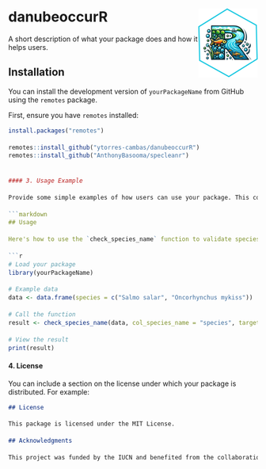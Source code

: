 

<!-- badges: start -->
<!-- badges: end -->

# danubeoccurR <img src="man/figures/logo.png" align="right" height="139" alt="" />

A short description of what your package does and how it helps users.

## Installation

You can install the development version of `yourPackageName` from GitHub using the `remotes` package.

First, ensure you have `remotes` installed:

```r
install.packages("remotes")

remotes::install_github("ytorres-cambas/danubeoccurR")
remotes::install_github("AnthonyBasooma/specleanr")


#### 3. Usage Example

Provide some simple examples of how users can use your package. This could include how to check species names using the function you developed:

```markdown
## Usage

Here's how to use the `check_species_name` function to validate species names.

```r
# Load your package
library(yourPackageName)

# Example data
data <- data.frame(species = c("Salmo salar", "Oncorhynchus mykiss"))

# Call the function
result <- check_species_name(data, col_species_name = "species", target_accuracy = 95)

# View the result
print(result)
```

#### 4. License

You can include a section on the license under which your package is distributed. For example:

```markdown
## License

This package is licensed under the MIT License.

## Acknowledgments

This project was funded by the IUCN and benefited from the collaboration of [Your Collaborators or Institutions].
